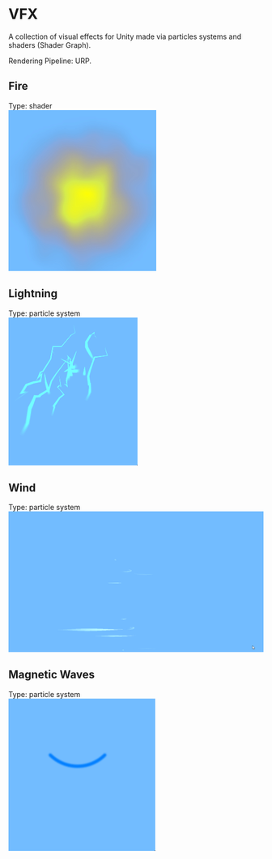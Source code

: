 ﻿# VFX

A collection of visual effects for Unity made via particles systems and shaders (Shader Graph).

Rendering Pipeline: URP.

## Fire
Type: shader  
![Fire](./Demos/Fire.gif)

## Lightning
Type: particle system  
![Lightning](./Demos/Lightning.gif)

## Wind
Type: particle system  
![Wind](./Demos/Wind.gif)

## Magnetic Waves
Type: particle system  
![Magnetic Waves](./Demos/Magnetic%20Waves.gif)

